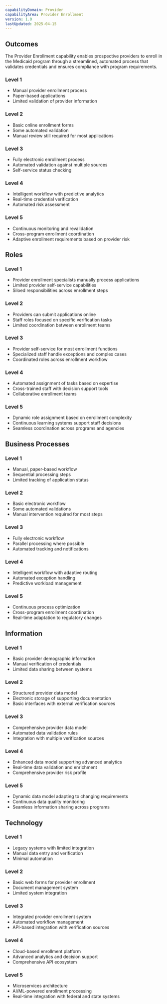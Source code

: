 ```yaml
---
capabilityDomain: Provider
capabilityArea: Provider Enrollment
version: 1.0
lastUpdated: 2025-04-15
---
```


## Outcomes

The Provider Enrollment capability enables prospective providers to enroll in the Medicaid program through a streamlined, automated process that validates credentials and ensures compliance with program requirements.

### Level 1
- Manual provider enrollment process
- Paper-based applications
- Limited validation of provider information

### Level 2
- Basic online enrollment forms
- Some automated validation
- Manual review still required for most applications

### Level 3
- Fully electronic enrollment process
- Automated validation against multiple sources
- Self-service status checking

### Level 4
- Intelligent workflow with predictive analytics
- Real-time credential verification
- Automated risk assessment

### Level 5
- Continuous monitoring and revalidation
- Cross-program enrollment coordination
- Adaptive enrollment requirements based on provider risk

## Roles

### Level 1
- Provider enrollment specialists manually process applications
- Limited provider self-service capabilities
- Siloed responsibilities across enrollment steps

### Level 2
- Providers can submit applications online
- Staff roles focused on specific verification tasks
- Limited coordination between enrollment teams

### Level 3
- Provider self-service for most enrollment functions
- Specialized staff handle exceptions and complex cases
- Coordinated roles across enrollment workflow

### Level 4
- Automated assignment of tasks based on expertise
- Cross-trained staff with decision support tools
- Collaborative enrollment teams

### Level 5
- Dynamic role assignment based on enrollment complexity
- Continuous learning systems support staff decisions
- Seamless coordination across programs and agencies

## Business Processes

### Level 1
- Manual, paper-based workflow
- Sequential processing steps
- Limited tracking of application status

### Level 2
- Basic electronic workflow
- Some automated validations
- Manual intervention required for most steps

### Level 3
- Fully electronic workflow
- Parallel processing where possible
- Automated tracking and notifications

### Level 4
- Intelligent workflow with adaptive routing
- Automated exception handling
- Predictive workload management

### Level 5
- Continuous process optimization
- Cross-program enrollment coordination
- Real-time adaptation to regulatory changes

## Information

### Level 1
- Basic provider demographic information
- Manual verification of credentials
- Limited data sharing between systems

### Level 2
- Structured provider data model
- Electronic storage of supporting documentation
- Basic interfaces with external verification sources

### Level 3
- Comprehensive provider data model
- Automated data validation rules
- Integration with multiple verification sources

### Level 4
- Enhanced data model supporting advanced analytics
- Real-time data validation and enrichment
- Comprehensive provider risk profile

### Level 5
- Dynamic data model adapting to changing requirements
- Continuous data quality monitoring
- Seamless information sharing across programs

## Technology

### Level 1
- Legacy systems with limited integration
- Manual data entry and verification
- Minimal automation

### Level 2
- Basic web forms for provider enrollment
- Document management system
- Limited system integration

### Level 3
- Integrated provider enrollment system
- Automated workflow management
- API-based integration with verification sources

### Level 4
- Cloud-based enrollment platform
- Advanced analytics and decision support
- Comprehensive API ecosystem

### Level 5
- Microservices architecture
- AI/ML-powered enrollment processing
- Real-time integration with federal and state systems